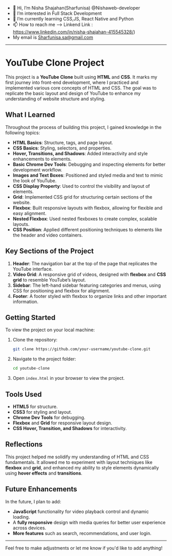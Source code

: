 

- 👋 Hi, I’m Nisha Shajahan(Sharfunisa) @Nishaweb-developer
- 👀 I’m interested in Full Stack Development
- 🌱 I’m currently learning CSS,JS, React Native and Python
- 📫 How to reach me --> Linkend Link : https://www.linkedin.com/in/nisha-shajahan-415545328/)
- My email is Sharfunisa.sa@gmail.com



---

# YouTube Clone Project

This project is a **YouTube Clone** built using **HTML** and **CSS**. It marks my first journey into front-end development, where I practiced and implemented various core concepts of HTML and CSS. The goal was to replicate the basic layout and design of YouTube to enhance my understanding of website structure and styling.

## What I Learned

Throughout the process of building this project, I gained knowledge in the following topics:

- **HTML Basics**: Structure, tags, and page layout.
- **CSS Basics**: Styling, selectors, and properties.
- **Hover, Transitions, and Shadows**: Added interactivity and style enhancements to elements.
- **Basic Chrome Dev Tools**: Debugging and inspecting elements for better development workflow.
- **Images and Text Boxes**: Positioned and styled media and text to mimic the look of YouTube.
- **CSS Display Property**: Used to control the visibility and layout of elements.
- **Grid**: Implemented CSS grid for structuring certain sections of the website.
- **Flexbox**: Built responsive layouts with flexbox, allowing for flexible and easy alignment.
- **Nested Flexbox**: Used nested flexboxes to create complex, scalable layouts.
- **CSS Position**: Applied different positioning techniques to elements like the header and video containers.

## Key Sections of the Project

1. **Header**: The navigation bar at the top of the page that replicates the YouTube interface.
2. **Video Grid**: A responsive grid of videos, designed with **flexbox** and **CSS grid** to resemble YouTube’s layout.
3. **Sidebar**: The left-hand sidebar featuring categories and menus, using CSS for positioning and flexbox for alignment.
4. **Footer**: A footer styled with flexbox to organize links and other important information.

## Getting Started

To view the project on your local machine:

1. Clone the repository:
   ```bash
   git clone https://github.com/your-username/youtube-clone.git
   ```
2. Navigate to the project folder:
   ```bash
   cd youtube-clone
   ```
3. Open `index.html` in your browser to view the project.

## Tools Used

- **HTML5** for structure.
- **CSS3** for styling and layout.
- **Chrome Dev Tools** for debugging.
- **Flexbox** and **Grid** for responsive layout design.
- **CSS Hover, Transition, and Shadows** for interactivity.

## Reflections

This project helped me solidify my understanding of HTML and CSS fundamentals. It allowed me to experiment with layout techniques like **flexbox** and **grid**, and enhanced my ability to style elements dynamically using **hover effects** and **transitions**. 

## Future Enhancements

In the future, I plan to add:

- **JavaScript** functionality for video playback control and dynamic loading.
- A **fully responsive** design with media queries for better user experience across devices.
- **More features** such as search, recommendations, and user login.

---

Feel free to make adjustments or let me know if you'd like to add anything!
